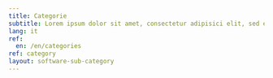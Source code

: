 ```yaml
---
title: Categorie
subtitle: Lorem ipsum dolor sit amet, consectetur adipisici elit, sed eiusmod tempor incidunt ut labore et dolore magna aliqua. Ut enim ad minim veniam, quis nostrud
lang: it
ref:
  en: /en/categories
ref: category
layout: software-sub-category
---
```

